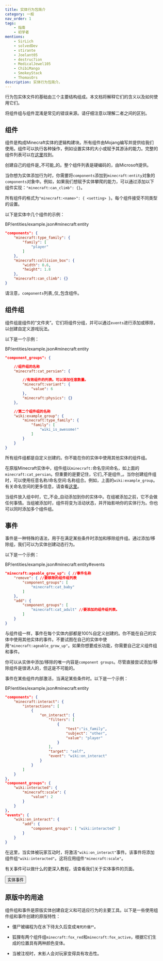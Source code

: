 ```yaml
---
title: 实体行为包简介
category: 一般
nav_order: 1
tags:
    - 指南
    - 初学者
mentions:
    - SirLich
    - solvedDev
    - stirante
    - Joelant05
    - destruc7ion
    - MedicalJewel105
    - ChibiMango
    - SmokeyStack
    - ThomasOrs
description: 实体行为包简介。
---
```


行为包实体文件的基础由三个主要结构组成。本文档将解释它们的含义以及如何使用它们。

将组件组与组件混淆是常见的错误来源。请仔细注意以理解二者之间的区别。

## 组件

组件是构成Minecraft实体的逻辑构建块。所有组件由Mojang编写并提供给我们使用。组件可以执行各种操作，例如设置实体的大小或赋予其游泳的能力。完整的组件列表可以在[这里](https://bedrock.dev/docs/stable/Entities)找到。

创建自己的组件是_不可能_的。整个组件列表是硬编码的，由Microsoft提供。

当你想为实体添加行为时，你需要将`components`添加到`minecraft:entity`对象的`components`对象中。例如，如果我们想赋予实体攀爬的能力，可以通过添加以下组件实现：`"minecraft:can_climb": {}`。

所有组件的格式为`"minecraft:<name>": { <setting> }`。每个组件接受不同类型的设置。

以下是实体中几个组件的示例：

<CodeHeader>BP/entities/example.json#minecraft:entity</CodeHeader>

```json
"components": {
    "minecraft:type_family": {
        "family": [
            "player"
        ]
    },
    "minecraft:collision_box": {
        "width": 0.6,
        "height": 1.8
    },
    "minecraft:can_climb": {}
}
```

请注意，`components`列表_仅_包含组件。

## 组件组

组件组是组件的“文件夹”。它们将组件分组，并可以通过`events`进行添加或移除，以创建自定义游戏玩法。

以下是一个示例：

<CodeHeader>BP/entities/example.json#minecraft:entity</CodeHeader>

```json
"component_groups": {

    //组件组的名称
    "minecraft:cat_persian": {

        //有效组件的列表。可以添加任意数量。
        "minecraft:variant": {
            "value": 6
        },
        "minecraft:physics": {}
    },

    //第二个组件组的名称
    "wiki:example_group": {
        "minecraft:type_family": {
            "family": [
                "wiki_is_awesome!"
            ]
        }
    }
}
```

所有组件组都是自定义创建的。你不能在你的实体中使用其他实体的组件组。

在原版Minecraft实体中，组件组以`minecraft:`命名空间命名，如上面的`minecraft:cat_persian`。但重要的是要记住，它们_不是组件_。当你创建组件组时，可以使用任意名称/命名空间:名称组合。例如，上面的`wiki:example_group`。有关命名空间的更多信息，请查看[这里](/concepts/namespaces)。

当组件放入组中时，它_不会_自动添加到你的实体中。在组被添加之前，它不会做任何事情。当组被添加时，组件将变为活动状态，并开始影响你的实体行为。你也可以同时添加多个组件组。

## 事件

事件是一种特殊的语法，用于在满足某些条件时添加和移除组件组。通过添加/移除组，我们可以为实体创建动态行为。

以下是一个示例：

<CodeHeader>BP/entities/example.json#minecraft:entity#events</CodeHeader>

```json
"minecraft:ageable_grow_up": { //事件名称
    "remove": { //要移除的组件组列表
        "component_groups": [
            "minecraft:cat_baby"
        ]
    },
    "add": {
        "component_groups": [
            "minecraft:cat_adult" //要添加的组件组列表。
        ]
    }
}
```

与组件组一样，事件在每个实体内部都是100%自定义创建的。你不能在自己的实体中使用其他实体的事件。不要试图在自己的实体中使用`"minecraft:ageable_grow_up"`。如果你想要成长功能，你需要自己定义组件组和事件。

你可以从实体中添加/移除的唯一内容是`component groups`。尽管直接尝试添加/移除组件是很诱人的，但这是不可能的。

事件在某些组件内部激活，当满足某些条件时。以下是一个示例：

<CodeHeader>BP/entities/example.json#minecraft:entity</CodeHeader>

```json
"components": {
    "minecraft:interact": {
        "interactions": [
            {
                "on_interact": {
                    "filters": [
                        {
                            "test":"is_family",
                            "subject": "other",
                            "value": "player"
                        }
                    ],
                    "target": "self",
                    "event": "wiki:on_interact"
                }
            }
        ]
    }
},
"component_groups": {
    "wiki:interacted": {
        "minecraft:scale": {
            "value": 2
        }
    }
},
"events": {
    "wiki:on_interact": {
        "add": {
            "component_groups": [ "wiki:interacted" ]
        }
    }
}
```

在这里，当实体被玩家互动时，将激活`"wiki:on_interact"`事件。该事件将添加组件组`"wiki:interacted"`。这将应用组件`"minecraft:scale"`。

有关事件可以做什么的更深入教程，请查看我们关于实体事件的页面。

<Button link="/entities/entity-events">实体事件</Button>

## 原版中的用途

组件组和事件是原版实体创建自定义和可适应行为的主要工具。以下是一些使用组件组和事件创建的原版特性：

-   僵尸被编程为在水下待太久后变成`淹死的僵尸`。

-   狐狸有两个组件组`minecraft:fox_red`和`minecraft:fox_active`，根据它们生成的位置具有两种颜色变体。

-   当被注视时，末影人会对玩家变得具有攻击性。